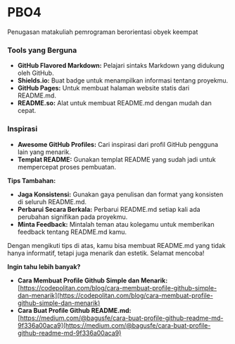 # PBO4
Penugasan matakuliah pemrograman berorientasi obyek keempat


### **Tools yang Berguna**

* **GitHub Flavored Markdown:** Pelajari sintaks Markdown yang didukung oleh GitHub.
* **Shields.io:** Buat badge untuk menampilkan informasi tentang proyekmu.
* **GitHub Pages:** Untuk membuat halaman website statis dari README.md.
* **README.so:** Alat untuk membuat README.md dengan mudah dan cepat.

### **Inspirasi**

* **Awesome GitHub Profiles:** Cari inspirasi dari profil GitHub pengguna lain yang menarik.
* **Templat README:** Gunakan templat README yang sudah jadi untuk mempercepat proses pembuatan.

**Tips Tambahan:**

* **Jaga Konsistensi:** Gunakan gaya penulisan dan format yang konsisten di seluruh README.md.
* **Perbarui Secara Berkala:** Perbarui README.md setiap kali ada perubahan signifikan pada proyekmu.
* **Minta Feedback:** Mintalah teman atau kolegamu untuk memberikan feedback tentang README.md kamu.

Dengan mengikuti tips di atas, kamu bisa membuat README.md yang tidak hanya informatif, tetapi juga menarik dan estetik. Selamat mencoba!

**Ingin tahu lebih banyak?**

* **Cara Membuat Profile Github Simple dan Menarik:** [https://codepolitan.com/blog/cara-membuat-profile-github-simple-dan-menarik](https://codepolitan.com/blog/cara-membuat-profile-github-simple-dan-menarik)
* **Cara Buat Profile Github README.md:** [https://medium.com/@bagusfe/cara-buat-profile-github-readme-md-9f336a00aca9](https://medium.com/@bagusfe/cara-buat-profile-github-readme-md-9f336a00aca9)

